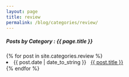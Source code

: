 ```yaml
---
layout: page
title: review
permalink: /blog/categories/review/
---
```


<h5> Posts by Category : {{ page.title }} </h5>

<div class="card">
{% for post in site.categories.review %}
 <li class="category-posts"><span>{{ post.date | date_to_string }}</span> &nbsp; <a href="{{ post.url }}">{{ post.title }}</a></li>
{% endfor %}
</div>
